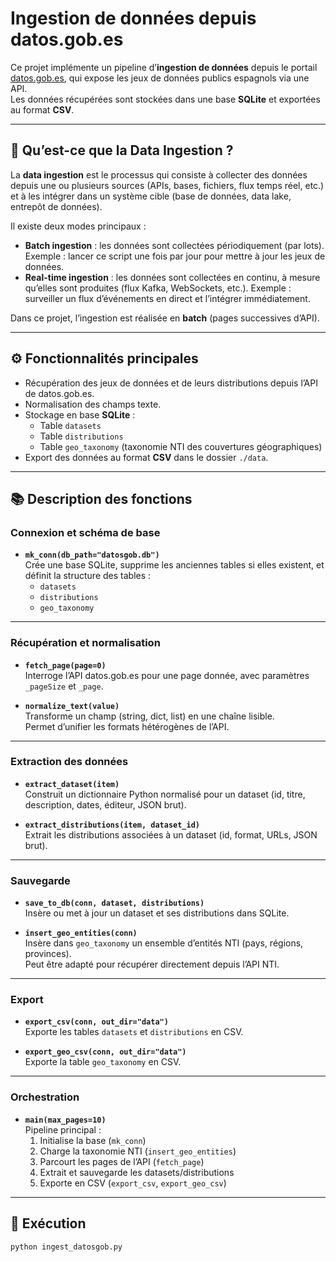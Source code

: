 # Ingestion de données depuis datos.gob.es

Ce projet implémente un pipeline d’**ingestion de données** depuis le portail [datos.gob.es](https://datos.gob.es), qui expose les jeux de données publics espagnols via une API.  
Les données récupérées sont stockées dans une base **SQLite** et exportées au format **CSV**.

---

## 📌 Qu’est-ce que la Data Ingestion ?

La **data ingestion** est le processus qui consiste à collecter des données depuis une ou plusieurs sources (APIs, bases, fichiers, flux temps réel, etc.) et à les intégrer dans un système cible (base de données, data lake, entrepôt de données).  

Il existe deux modes principaux :

- **Batch ingestion** : les données sont collectées périodiquement (par lots). Exemple : lancer ce script une fois par jour pour mettre à jour les jeux de données.
- **Real-time ingestion** : les données sont collectées en continu, à mesure qu’elles sont produites (flux Kafka, WebSockets, etc.). Exemple : surveiller un flux d’événements en direct et l’intégrer immédiatement.

Dans ce projet, l’ingestion est réalisée en **batch** (pages successives d’API).

---

## ⚙️ Fonctionnalités principales

- Récupération des jeux de données et de leurs distributions depuis l’API de datos.gob.es.
- Normalisation des champs texte.
- Stockage en base **SQLite** :
  - Table `datasets`  
  - Table `distributions`  
  - Table `geo_taxonomy` (taxonomie NTI des couvertures géographiques)
- Export des données au format **CSV** dans le dossier `./data`.

---

## 📚 Description des fonctions

### Connexion et schéma de base
- **`mk_conn(db_path="datosgob.db")`**  
  Crée une base SQLite, supprime les anciennes tables si elles existent, et définit la structure des tables :
  - `datasets`
  - `distributions`
  - `geo_taxonomy`

---

### Récupération et normalisation
- **`fetch_page(page=0)`**  
  Interroge l’API datos.gob.es pour une page donnée, avec paramètres `_pageSize` et `_page`.

- **`normalize_text(value)`**  
  Transforme un champ (string, dict, list) en une chaîne lisible.  
  Permet d’unifier les formats hétérogènes de l’API.

---

### Extraction des données
- **`extract_dataset(item)`**  
  Construit un dictionnaire Python normalisé pour un dataset (id, titre, description, dates, éditeur, JSON brut).

- **`extract_distributions(item, dataset_id)`**  
  Extrait les distributions associées à un dataset (id, format, URLs, JSON brut).

---

### Sauvegarde
- **`save_to_db(conn, dataset, distributions)`**  
  Insère ou met à jour un dataset et ses distributions dans SQLite.

- **`insert_geo_entities(conn)`**  
  Insère dans `geo_taxonomy` un ensemble d’entités NTI (pays, régions, provinces).  
  Peut être adapté pour récupérer directement depuis l’API NTI.

---

### Export
- **`export_csv(conn, out_dir="data")`**  
  Exporte les tables `datasets` et `distributions` en CSV.

- **`export_geo_csv(conn, out_dir="data")`**  
  Exporte la table `geo_taxonomy` en CSV.

---

### Orchestration
- **`main(max_pages=10)`**  
  Pipeline principal :
  1. Initialise la base (`mk_conn`)  
  2. Charge la taxonomie NTI (`insert_geo_entities`)  
  3. Parcourt les pages de l’API (`fetch_page`)  
  4. Extrait et sauvegarde les datasets/distributions  
  5. Exporte en CSV (`export_csv`, `export_geo_csv`)

---

## 🚀 Exécution

```bash
python ingest_datosgob.py
